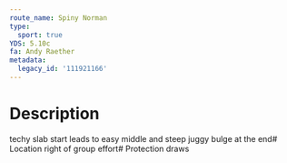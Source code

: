 ```yaml
---
route_name: Spiny Norman
type:
  sport: true
YDS: 5.10c
fa: Andy Raether
metadata:
  legacy_id: '111921166'
---
```

# Description
techy slab start leads to easy middle and steep juggy bulge at the end# Location
right of group effort# Protection
draws
